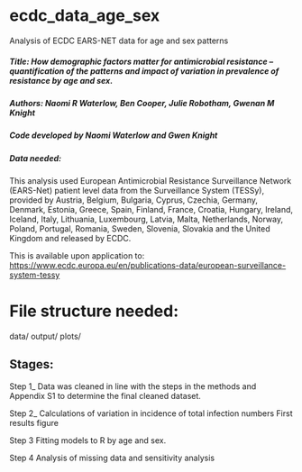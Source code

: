 # ecdc_data_age_sex
Analysis of ECDC EARS-NET data for age and sex patterns
##### Title: How demographic factors matter for antimicrobial resistance – quantification of the patterns and impact of variation in prevalence of resistance by age and sex.
##### Authors: Naomi R Waterlow, Ben Cooper, Julie Robotham, Gwenan M Knight
##### Code developed by Naomi Waterlow and Gwen Knight

##### Data needed: 
This analysis used European Antimicrobial Resistance Surveillance Network (EARS-Net) patient level data from the Surveillance System (TESSy), 
provided by Austria, Belgium, Bulgaria, Cyprus, Czechia, Germany, Denmark, Estonia, Greece, Spain, Finland, France, Croatia, Hungary, 
Ireland, Iceland, Italy, Lithuania, Luxembourg, Latvia, Malta, Netherlands, Norway, Poland, Portugal, Romania, Sweden, Slovenia, 
Slovakia and the United Kingdom and released by ECDC. 

This is available upon application to: https://www.ecdc.europa.eu/en/publications-data/european-surveillance-system-tessy

# File structure needed: 
data/
output/
plots/

## Stages: 
Step 1_
Data was cleaned in line with the steps in the methods and Appendix S1 to determine the final cleaned dataset. 

Step 2_ 
Calculations of variation in incidence of total infection numbers 
First results figure 

Step 3
Fitting models to R by age and sex. 

Step 4
Analysis of missing data and sensitivity analysis
